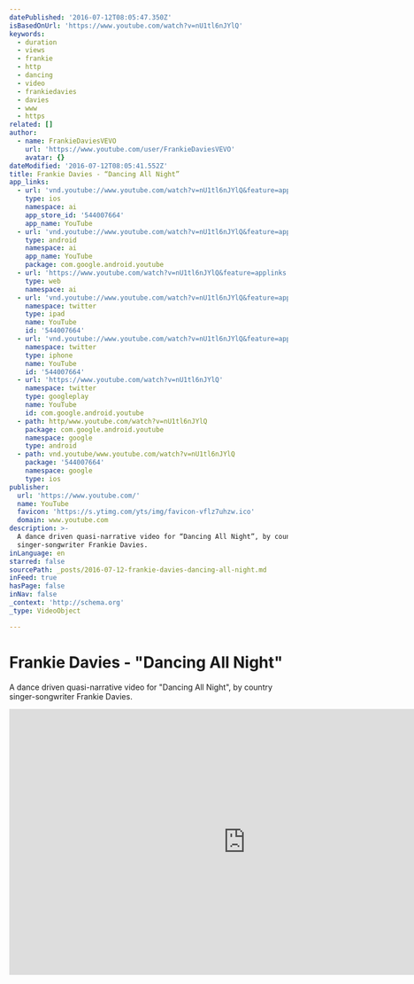 ```yaml
---
datePublished: '2016-07-12T08:05:47.350Z'
isBasedOnUrl: 'https://www.youtube.com/watch?v=nU1tl6nJYlQ'
keywords:
  - duration
  - views
  - frankie
  - http
  - dancing
  - video
  - frankiedavies
  - davies
  - www
  - https
related: []
author:
  - name: FrankieDaviesVEVO
    url: 'https://www.youtube.com/user/FrankieDaviesVEVO'
    avatar: {}
dateModified: '2016-07-12T08:05:41.552Z'
title: Frankie Davies - “Dancing All Night”
app_links:
  - url: 'vnd.youtube://www.youtube.com/watch?v=nU1tl6nJYlQ&feature=applinks'
    type: ios
    namespace: ai
    app_store_id: '544007664'
    app_name: YouTube
  - url: 'vnd.youtube://www.youtube.com/watch?v=nU1tl6nJYlQ&feature=applinks'
    type: android
    namespace: ai
    app_name: YouTube
    package: com.google.android.youtube
  - url: 'https://www.youtube.com/watch?v=nU1tl6nJYlQ&feature=applinks'
    type: web
    namespace: ai
  - url: 'vnd.youtube://www.youtube.com/watch?v=nU1tl6nJYlQ&feature=applinks'
    namespace: twitter
    type: ipad
    name: YouTube
    id: '544007664'
  - url: 'vnd.youtube://www.youtube.com/watch?v=nU1tl6nJYlQ&feature=applinks'
    namespace: twitter
    type: iphone
    name: YouTube
    id: '544007664'
  - url: 'https://www.youtube.com/watch?v=nU1tl6nJYlQ'
    namespace: twitter
    type: googleplay
    name: YouTube
    id: com.google.android.youtube
  - path: http/www.youtube.com/watch?v=nU1tl6nJYlQ
    package: com.google.android.youtube
    namespace: google
    type: android
  - path: vnd.youtube/www.youtube.com/watch?v=nU1tl6nJYlQ
    package: '544007664'
    namespace: google
    type: ios
publisher:
  url: 'https://www.youtube.com/'
  name: YouTube
  favicon: 'https://s.ytimg.com/yts/img/favicon-vflz7uhzw.ico'
  domain: www.youtube.com
description: >-
  A dance driven quasi-narrative video for “Dancing All Night”, by country
  singer-songwriter Frankie Davies.
inLanguage: en
starred: false
sourcePath: _posts/2016-07-12-frankie-davies-dancing-all-night.md
inFeed: true
hasPage: false
inNav: false
_context: 'http://schema.org'
_type: VideoObject

---
```

# Frankie Davies - "Dancing All Night"

A dance driven quasi-narrative video for "Dancing All Night", by country singer-songwriter Frankie Davies.

<iframe src="https://cdn.embedly.com/widgets/media.html?src=https%3A%2F%2Fwww.youtube.com%2Fembed%2FnU1tl6nJYlQ%3Ffeature%3Doembed&amp;url=http%3A%2F%2Fwww.youtube.com%2Fwatch%3Fv%3DnU1tl6nJYlQ&amp;image=https%3A%2F%2Fi.ytimg.com%2Fvi%2FnU1tl6nJYlQ%2Fhqdefault.jpg&amp;key=b7d04c9b404c499eba89ee7072e1c4f7&amp;type=text%2Fhtml&amp;schema=youtube" width="854" height="480" scrolling="no" frameborder="0" allowfullscreen="" style=""></iframe>